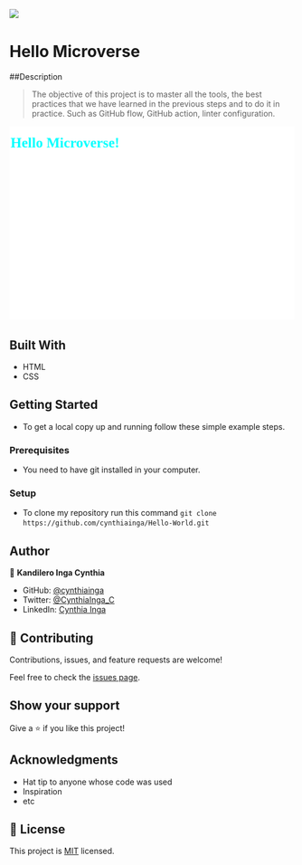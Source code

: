 ![](https://img.shields.io/badge/Microverse-blueviolet)

# Hello Microverse

##Description

> The objective of this project is to master all the tools, the best practices that we have learned in the previous steps and to do it in practice. Such as GitHub flow, GitHub action, linter configuration.

![screenshot](./Hello-microverse.png)

## Built With

- HTML
- CSS

## Getting Started

- To get a local copy up and running follow these simple example steps.

### Prerequisites

- You need to have git installed in your computer.

### Setup

- To clone my repository run this command `git clone https://github.com/cynthiainga/Hello-World.git`

## Author

👤 **Kandilero Inga Cynthia**

- GitHub: [@cynthiainga](https://github.com/cynthiainga)
- Twitter: [@CynthiaInga_C](https://twitter.com/CynthiaInga_C)
- LinkedIn: [Cynthia Inga](https://www.linkedin.com/in/cynthia-inga7/)

## 🤝 Contributing

Contributions, issues, and feature requests are welcome!

Feel free to check the [issues page](../../issues/).

## Show your support

Give a ⭐️ if you like this project!

## Acknowledgments

- Hat tip to anyone whose code was used
- Inspiration
- etc

## 📝 License

This project is [MIT](./MIT.md) licensed.

